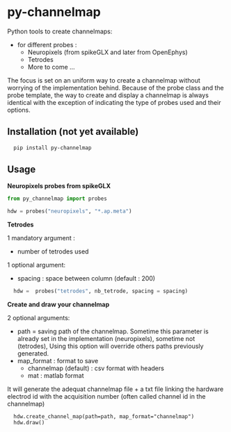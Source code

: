 # py-channelmap

Python tools to create channelmaps:

- for different probes :
    - Neuropixels (from spikeGLX and later from OpenEphys)
    - Tetrodes
    - More to come ...

The focus is set on an uniform way to create a channelmap without worrying of the implementation behind.
Because of the probe class and the probe template, the way to create and display a channelmap is always identical with the exception of indicating the type of probes used and their options.

## Installation (not yet available)

```bash
  pip install py-channelmap
```

## Usage


**Neuropixels probes from spikeGLX**

```python
from py_channelmap import probes
```

```python
hdw = probes("neuropixels", "*.ap.meta")
```

**Tetrodes**

1 mandatory argument :
- number of tetrodes used

1 optional argument:
- spacing : space between column (default : 200)

```python
  hdw =  probes("tetrodes", nb_tetrode, spacing = spacing)
```

**Create and draw your channelmap**

2 optional arguments:
- path = saving path of the channelmap. Sometime this parameter is already set in the implementation (neuropixels), sometime not (tetrodes),
Using this option will override others paths previously generated.
- map_format : format to save
    - channelmap (default) : csv format with headers
    - mat : matlab format

It will generate the adequat channelmap file + a txt file linking the hardware electrod id with the acquisition number (often called channel id in the channelmap)

```
  hdw.create_channel_map(path=path, map_format="channelmap")
  hdw.draw()
```
